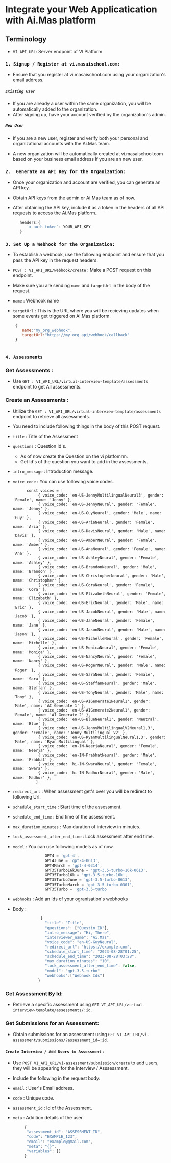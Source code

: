 # Integrate your Web Applicatication with Ai.Mas platform

## Terminology

- `VI_API_URL`: Server endpoint of VI Platform


### `1. Signup / Register at vi.masaischool.com:`
   
   - Ensure that you register at vi.masaischool.com using your organization's email address.
     
   ##### `Existing User`
   - If you are already a user within the same organization, you will be automatically added to the organization.
   - After signing up, have your account verified by the organization's admin.
     
   ##### `New User`
   - If you are a new user, register and verify both your personal and organizational accounts with the Ai.Mas team.
     
   - A new organization will be automatically created at vi.masaischool.com based on your business email address If you are an new user.

### `2.  Generate an API Key for the Organization:`

 - Once your organization and account are verified, you can generate an API key.
   
 - Obtain API keys from the admin or Ai.Mas team as of now.
   
 - After obtaining the API key, include it as a token in the headers of all API requests to access the Ai.Mas platform..
   
   ```js
      headers:{
         `x-auth-token`: YOUR_API_KEY
      }
   ```

### `3. Set Up a Webhook for the Organization:`

   - To establish a webhook, use the following endpoint and ensure that you pass the API key in the request headers.
     
   - `POST : VI_API_URL/webhook/create` : Make a POST request on this endpoint.
     
   - Make sure you are sending `name` and `targetUrl` in the body of the request.
     
   - `name` : Webhook name
     
   - `targetUrl` : This is the URL where you will be recieving updates when some events get triggered on Ai.Mas platform.
     
     ```js
      {
         name:"my_org_webhook",
         targetUrl:"https://my_org_api/webhook/callback"
      }
       
     ```
### `4. Assessments`

   ### Get Assessments :
   
   - Use  `GET : VI_API_URL/virtual-interview-template/assessments` endpoint to get All assessments.
     
   ### Create an Assessments :

   - Utilize the `GET : VI_API_URL/virtual-interview-template/assessments` endpoint to retrieve all assessments.
   - You need to include following things in the body of this POST request.
   - `title` : Title of the Assessment
   - `questions` : Question Id's.
        - As of now create the Question on the vi platfomrm.
        - Get Id's of the question you want to add in the assessments.
   - `intro_message` : Introduction message.
   - `voice_code` : You can use following voice codes.
       
        ```
              const voices = [
                   { voice_code: 'en-US-JennyMultilingualNeural3', gender: 'Female', name: 'Jenny' },
                   { voice_code: 'en-US-JennyNeural', gender: 'Female', name: 'Jenny' },
                   { voice_code: 'en-US-GuyNeural', gender: 'Male', name: 'Guy' },
                   { voice_code: 'en-US-AriaNeural', gender: 'Female', name: 'Aria' },
                   { voice_code: 'en-US-DavisNeural', gender: 'Male', name: 'Davis' },
                   { voice_code: 'en-US-AmberNeural', gender: 'Female', name: 'Amber' },
                   { voice_code: 'en-US-AnaNeural', gender: 'Female', name: 'Ana' },
                   { voice_code: 'en-US-AshleyNeural', gender: 'Female', name: 'Ashley' },
                   { voice_code: 'en-US-BrandonNeural', gender: 'Male', name: 'Brandon' },
                   { voice_code: 'en-US-ChristopherNeural', gender: 'Male', name: 'Christopher' },
                   { voice_code: 'en-US-CoraNeural', gender: 'Female', name: 'Cora' },
                   { voice_code: 'en-US-ElizabethNeural', gender: 'Female', name: 'Elizabeth' },
                   { voice_code: 'en-US-EricNeural', gender: 'Male', name: 'Eric' },
                   { voice_code: 'en-US-JacobNeural', gender: 'Male', name: 'Jacob' },
                   { voice_code: 'en-US-JaneNeural', gender: 'Female', name: 'Jane' },
                   { voice_code: 'en-US-JasonNeural', gender: 'Male', name: 'Jason' },
                   { voice_code: 'en-US-MichelleNeural', gender: 'Female', name: 'Michelle' },
                   { voice_code: 'en-US-MonicaNeural', gender: 'Female', name: 'Monica' },
                   { voice_code: 'en-US-NancyNeural', gender: 'Female', name: 'Nancy' },
                   { voice_code: 'en-US-RogerNeural', gender: 'Male', name: 'Roger' },
                   { voice_code: 'en-US-SaraNeural', gender: 'Female', name: 'Sara' },
                   { voice_code: 'en-US-SteffanNeural', gender: 'Male', name: 'Steffan' },
                   { voice_code: 'en-US-TonyNeural', gender: 'Male', name: 'Tony' },
                   { voice_code: 'en-US-AIGenerate1Neural1', gender: 'Male', name: 'AI Generate 1' },
                   { voice_code: 'en-US-AIGenerate2Neural1', gender: 'Female', name: 'AI Generate 2' },
                   { voice_code: 'en-US-BlueNeural1', gender: 'Neutral', name: 'Blue' },
                   { voice_code: 'en-US-JennyMultilingualV2Neural1,3', gender: 'Female', name: 'Jenny Multilingual V2' },
                   { voice_code: 'en-US-RyanMultilingualNeural1,3', gender: 'Male', name: 'Ryan Multilingual' },
                   { voice_code: 'en-IN-NeerjaNeural', gender: 'Female', name: 'Neerja' },
                   { voice_code: 'en-IN-PrabhatNeural', gender: 'Male', name: 'Prabhat' },
                   { voice_code: 'hi-IN-SwaraNeural', gender: 'Female', name: 'Swara' },
                   { voice_code: 'hi-IN-MadhurNeural', gender: 'Male', name: 'Madhur' },
                  ]
        ```
   - `redirect_url` : When assessment get's over you will be redirect to following Url.
   - `schedule_start_time` : Start time of the assessment.
   - `schedule_end_time` : End time of the assessment.
   - `max_duration_minutes` : Max duration of interview in minutes.
   - `lock_assessment_after_end_time` : Lock assessment after end time.
   - `model` : You can use following models as of now.
     ```js
                   GPT4 = 'gpt-4',
                   GPT4June = 'gpt-4-0613',
                   GPT4March = 'gpt-4-0314',
                   GPT35Turbo16kJune = 'gpt-3.5-turbo-16k-0613',
                   GPT35Turbo16k = 'gpt-3.5-turbo-16k',
                   GPT35TurboJune = 'gpt-3.5-turbo-0613',
                   GPT35TurboMarch = 'gpt-3.5-turbo-0301',
                   GPT35Turbo = 'gpt-3.5-turbo
     ```
   - `webhooks` : Add an Ids of your ogranisation's webhooks
   - Body :
     ```js
                 {
                   "title": "Title",
                   "questions": ["Questin ID"],
                   "intro_message": "Hi, There",
                   "interviewer_name": "Ai.Mas",
                   "voice_code": "en-US-GuyNeural",
                   "redirect_url": "https://example.com",
                   "schedule_start_time": "2023-08-28T01:25",
                   "schedule_end_time": "2023-08-28T03:28",
                   "max_duration_minutes": "10",
                   "lock_assessment_after_end_time": false, 
                   "model": "gpt-3.5-turbo"
                   "webhooks":["Webhook Ids"] 
                }
     ```
     
   ### Get Assessment By Id:
   
   - Retrieve a specific assessment using `GET VI_API_URL/virtual-interview-template/assessments/:id`.


   ### Get Submissions for an Assessment: 

   - Obtain submissions for an assessment using `GET VI_API_URL/vi-assessment/submissions/?assessment_id=:id`.


   #### `Create Interview / Add Users to Assessment` :

   - Use `POST VI_API_URL/vi-assessment/submission/create` to add users, they will be appearing for the Interview / Asssessment.
     
   - Include the following in the request body:
     
   - `email` : User's Email address.
     
   - `code` : Unique code.
     
   - `assessment_id` : Id of the Assessment.
     
   - `meta` : Addition details of the user.
     ```js
          {
           "assessment_id": "ASSESSMENT_ID",
           "code": "EXAMPLE_123",
           "email": "example@gmail.com",
           "meta": "{}",
           "variables": []
          }
     ```
      
         


  

   

